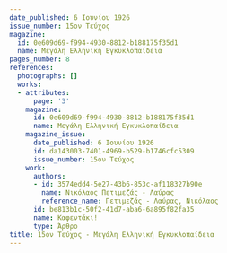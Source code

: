 ```yaml
---
date_published: 6 Ιουνίου 1926
issue_number: 15ον Τεύχος
magazine:
  id: 0e609d69-f994-4930-8812-b188175f35d1
  name: Μεγάλη Ελληνική Εγκυκλοπαίδεια
pages_number: 8
references:
  photographs: []
  works:
  - attributes:
      page: '3'
    magazine:
      id: 0e609d69-f994-4930-8812-b188175f35d1
      name: Μεγάλη Ελληνική Εγκυκλοπαίδεια
    magazine_issue:
      date_published: 6 Ιουνίου 1926
      id: da143003-7401-4969-b529-b1746cfc5309
      issue_number: 15ον Τεύχος
    work:
      authors:
      - id: 3574edd4-5e27-43b6-853c-af118327b90e
        name: Νικόλαος Πετιμεζάς - Λαύρας
        reference_name: Πετιμεζάς - Λαύρας, Νικόλαος
      id: be813b1c-50f2-41d7-aba6-6a895f82fa35
      name: Καφεντάκι!
      type: Άρθρο
title: 15ον Τεύχος - Μεγάλη Ελληνική Εγκυκλοπαίδεια
---
```


